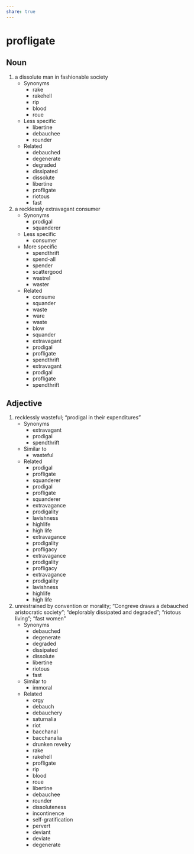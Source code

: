 ```yaml
---
share: true
---
```

# profligate


## Noun

1. a dissolute man in fashionable society
	- Synonyms
		- rake
		- rakehell
		- rip
		- blood
		- roue
	- Less specific
		- libertine
		- debauchee
		- rounder
	- Related
		- debauched
		- degenerate
		- degraded
		- dissipated
		- dissolute
		- libertine
		- profligate
		- riotous
		- fast
2. a recklessly extravagant consumer
	- Synonyms
		- prodigal
		- squanderer
	- Less specific
		- consumer
	- More specific
		- spendthrift
		- spend-all
		- spender
		- scattergood
		- wastrel
		- waster
	- Related
		- consume
		- squander
		- waste
		- ware
		- waste
		- blow
		- squander
		- extravagant
		- prodigal
		- profligate
		- spendthrift
		- extravagant
		- prodigal
		- profligate
		- spendthrift

## Adjective

1. recklessly wasteful; “prodigal in their expenditures”
	- Synonyms
		- extravagant
		- prodigal
		- spendthrift
	- Similar to
		- wasteful
	- Related
		- prodigal
		- profligate
		- squanderer
		- prodigal
		- profligate
		- squanderer
		- extravagance
		- prodigality
		- lavishness
		- highlife
		- high life
		- extravagance
		- prodigality
		- profligacy
		- extravagance
		- prodigality
		- profligacy
		- extravagance
		- prodigality
		- lavishness
		- highlife
		- high life
2. unrestrained by convention or morality; “Congreve draws a debauched aristocratic society”; “deplorably dissipated and degraded”; “riotous living”; “fast women”
	- Synonyms
		- debauched
		- degenerate
		- degraded
		- dissipated
		- dissolute
		- libertine
		- riotous
		- fast
	- Similar to
		- immoral
	- Related
		- orgy
		- debauch
		- debauchery
		- saturnalia
		- riot
		- bacchanal
		- bacchanalia
		- drunken revelry
		- rake
		- rakehell
		- profligate
		- rip
		- blood
		- roue
		- libertine
		- debauchee
		- rounder
		- dissoluteness
		- incontinence
		- self-gratification
		- pervert
		- deviant
		- deviate
		- degenerate

